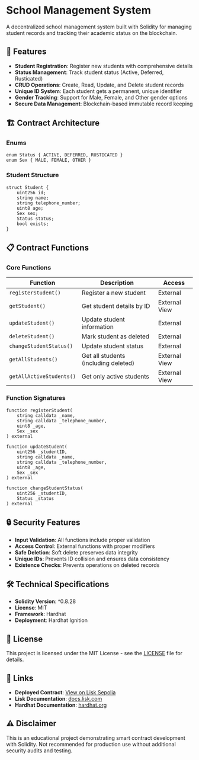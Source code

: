 # School Management System

A decentralized school management system built with Solidity for managing student records and tracking their academic status on the blockchain.

## 🎯 Features

- **Student Registration**: Register new students with comprehensive details
- **Status Management**: Track student status (Active, Deferred, Rusticated)
- **CRUD Operations**: Create, Read, Update, and Delete student records
- **Unique ID System**: Each student gets a permanent, unique identifier
- **Gender Tracking**: Support for Male, Female, and Other gender options
- **Secure Data Management**: Blockchain-based immutable record keeping

## 🏗️ Contract Architecture

### Enums
```solidity
enum Status { ACTIVE, DEFERRED, RUSTICATED }
enum Sex { MALE, FEMALE, OTHER }
```

### Student Structure
```solidity
struct Student {
    uint256 id;
    string name;
    string telephone_number;
    uint8 age;
    Sex sex;
    Status status;
    bool exists;
}
```

## 📋 Contract Functions

### Core Functions

| Function | Description | Access |
|----------|-------------|---------|
| `registerStudent()` | Register a new student | External |
| `getStudent()` | Get student details by ID | External View |
| `updateStudent()` | Update student information | External |
| `deleteStudent()` | Mark student as deleted | External |
| `changeStudentStatus()` | Update student status | External |
| `getAllStudents()` | Get all students (including deleted) | External View |
| `getAllActiveStudents()` | Get only active students | External View |

### Function Signatures

```solidity
function registerStudent(
    string calldata _name,
    string calldata _telephone_number,
    uint8 _age,
    Sex _sex
) external

function updateStudent(
    uint256 _studentID,
    string calldata _name,
    string calldata _telephone_number,
    uint8 _age,
    Sex _sex
) external

function changeStudentStatus(
    uint256 _studentID,
    Status _status
) external
```


## 🔒 Security Features

- **Input Validation**: All functions include proper validation
- **Access Control**: External functions with proper modifiers
- **Safe Deletion**: Soft delete preserves data integrity
- **Unique IDs**: Prevents ID collision and ensures data consistency
- **Existence Checks**: Prevents operations on deleted records

## 🛠️ Technical Specifications

- **Solidity Version**: ^0.8.28
- **License**: MIT
- **Framework**: Hardhat
- **Deployment**: Hardhat Ignition

## 📄 License

This project is licensed under the MIT License - see the [LICENSE](LICENSE) file for details.

## 🔗 Links

- **Deployed Contract**: [View on Lisk Sepolia](https://sepolia-blockscout.lisk.com/address/0x0C8E9755dd8F2B91cF5E517F923d4AD87c93E069?tab=contract)
- **Lisk Documentation**: [docs.lisk.com](https://docs.lisk.com)
- **Hardhat Documentation**: [hardhat.org](https://hardhat.org)

## ⚠️ Disclaimer

This is an educational project demonstrating smart contract development with Solidity. Not recommended for production use without additional security audits and testing.

